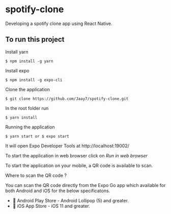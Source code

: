 # spotify-clone

Developing a spotify clone app using React Native.

## To run this project

Install yarn

``` $ npm install -g yarn ```

Install expo

``` $ npm install -g expo-cli ```

Clone the application

``` $ git clone https://github.com/Jaay7/spotify-clone.git ```

In the root folder run

``` $ yarn install ```

Running the application

``` $ yarn start or $ expo start ```

It will open Expo Developer Tools at http://localhost:19002/ 

To start the application in web browser click on *Run in web browser*

To start the application on your mobile, a QR code is available to scan.

Where to scan the QR code ?

You can scan the QR code directly from the Expo Go app which available for both Android and iOS for the below specificatons.

- 🤖 Android Play Store - Android Lollipop (5) and greater.
- 🍎 iOS App Store - iOS 11 and greater.

